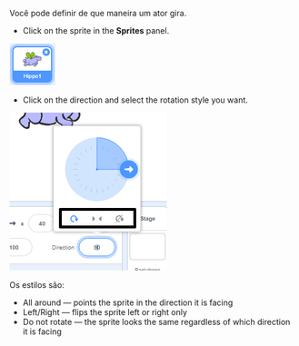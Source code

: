 Você pode definir de que maneira um ator gira.

- Click on the sprite in the **Sprites** panel.

![sprite highlighted](images/click-sprite.png)

- Click on the direction and select the rotation style you want.

![Estilo de rotação diferente](images/rotation-style.png)

Os estilos são:

- All around — points the sprite in the direction it is facing
- Left/Right — flips the sprite left or right only
- Do not rotate — the sprite looks the same regardless of which direction it is facing